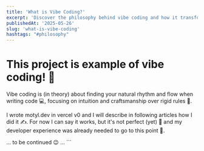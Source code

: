 ```yaml
---
title: 'What is Vibe Coding?'
excerpt: 'Discover the philosophy behind vibe coding and how it transforms the way we approach software development.'
publishedAt: '2025-05-26'
slug: 'what-is-vibe-coding'
hashtags: "#philosophy"
---
```


# This project is example of vibe coding! :rocket:

Vibe coding is (in theory) about finding your natural rhythm and flow when writing code :computer:, focusing on intuition and craftsmanship over rigid rules :art:.

I wrote motyl.dev in vercel v0 and I will describe in following articles how I did it :writing_hand:. For now I can say it works, but it's not perfect (yet) :construction: and my developer experience was already needed to go to this point :muscle:.

... to be continued :wink: ...
\`\`\`
